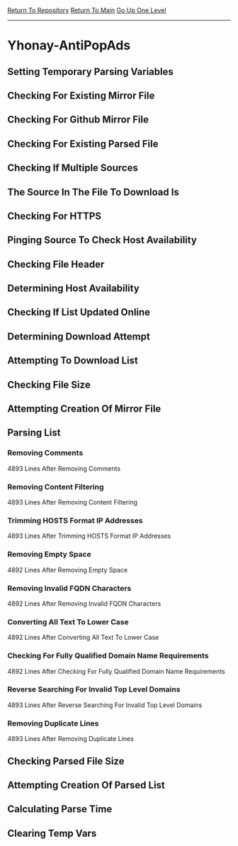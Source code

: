[Return To Repository](https://github.com/deathbybandaid/piholeparser/)
[Return To Main](https://github.com/deathbybandaid/piholeparser/blob/master/RecentRunLogs/Mainlog.md)
[Go Up One Level](https://github.com/deathbybandaid/piholeparser/blob/master/RecentRunLogs/TopLevelScripts/30-Processing-Blacklists.md)
____________________________________
# Yhonay-AntiPopAds
## Setting Temporary Parsing Variables
## Checking For Existing Mirror File
## Checking For Github Mirror File
## Checking For Existing Parsed File
## Checking If Multiple Sources
## The Source In The File To Download Is
## Checking For HTTPS
## Pinging Source To Check Host Availability
## Checking File Header
## Determining Host Availability
## Checking If List Updated Online
## Determining Download Attempt
## Attempting To Download List
## Checking File Size
## Attempting Creation Of Mirror File
## Parsing List
### Removing Comments
4893 Lines After Removing Comments
### Removing Content Filtering
4893 Lines After Removing Content Filtering
### Trimming HOSTS Format IP Addresses
4893 Lines After Trimming HOSTS Format IP Addresses
### Removing Empty Space
4892 Lines After Removing Empty Space
### Removing Invalid FQDN Characters
4892 Lines After Removing Invalid FQDN Characters
### Converting All Text To Lower Case
4892 Lines After Converting All Text To Lower Case
### Checking For Fully Qualified Domain Name Requirements
4892 Lines After Checking For Fully Qualified Domain Name Requirements
### Reverse Searching For Invalid Top Level Domains
4893 Lines After Reverse Searching For Invalid Top Level Domains
### Removing Duplicate Lines
4893 Lines After Removing Duplicate Lines
## Checking Parsed File Size
## Attempting Creation Of Parsed List
## Calculating Parse Time
## Clearing Temp Vars

